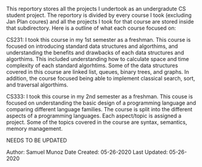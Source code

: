 This reportory stores all the projects I undertook as an undergradute CS student project. The reportory is divided by every course I took (excluding Jan Plan coures) and all the projects I took for that course are stored inside that subdirectory. Here is a outline of what each course focused on:

CS231:
I took this course in my 1st semester as a freshman. This course is focused on introducing standard data structures and algorthims, and understanding the benefits and drawbacks of each data structures and algorthims. This included understanding how to calculate space and time complexity of each standard algorhtims. Some of the data structures covered in this course are linked list, queues, binary trees, and graphs. In addition, the course focused being able to implement classical search, sort, and traversal algorthims.

CS333:
I took this course in my 2nd semester as a freshman. This couse is focused on understanding the basic design of a programming language and comparing different language families. The course is split into the different aspects of a programming languages. Each aspect/topic is assigned a project. Some of the topics covered in the course are syntax, semantics, memory management.

NEEDS TO BE UPDATED

Author: Samuel Munoz
Date Created: 05-26-2020
Last Updated: 05-26-2020
